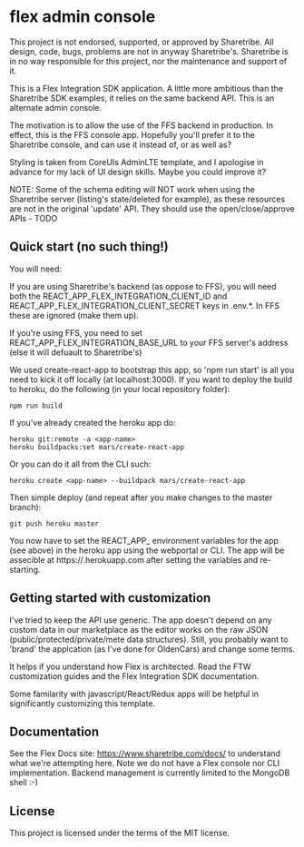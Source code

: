 # flex admin console

This project is not endorsed, supported, or approved by Sharetribe. All design, code, bugs, problems are not in anyway Sharetribe's. Sharetribe is in no way responsible for this project, nor the maintenance and support of it. 

This is a Flex Integration SDK application. A little more ambitious than the Sharetribe SDK examples, it relies on the same backend API. This is an alternate admin console. 

The motivation is to allow the use of the FFS backend in production. In effect, this is the FFS console app. Hopefully you'll prefer it to the Sharetribe console, and can use it instead of, or as well as?

Styling is taken from CoreUIs AdminLTE template, and I apologise in advance for my lack of UI design skills. Maybe you could improve it?

NOTE: Some of the schema editing will NOT work when using the Sharetribe server
(listing's state/deleted for example), as these resources are not in the original 'update' API. They should use the open/close/approve APIs - TODO

## Quick start (no such thing!)

You will need:

If you are using Sharetribe's backend (as oppose to FFS), you will need both the REACT_APP_FLEX_INTEGRATION_CLIENT_ID and REACT_APP_FLEX_INTEGRATION_CLIENT_SECRET keys in .env.*. In FFS these are ignored (make them up).

If you're using FFS, you need to set REACT_APP_FLEX_INTEGRATION_BASE_URL to your FFS server's address (else it will defuault to Sharetribe's)

We used create-react-app to bootstrap this app, so 'npm run start' is all you need to kick it off locally (at localhost:3000). If you want to deploy the build to heroku, do the following (in your local repository folder):

    npm run build

If you've already created the heroku app do:

    heroku git:remote -a <app-name>
    heroku buildpacks:set mars/create-react-app

Or you can do it all from the CLI such: 

    heroku create <app-name> --buildpack mars/create-react-app

Then simple deploy (and repeat after you make changes to the master branch):

    git push heroku master

You now have to set the REACT_APP_ environment variables for the app (see above) in the heroku app using the webportal or CLI. The app will be assecible at https://<app-name>.herokuapp.com after setting the variables and re-starting.

## Getting started with customization

I've tried to keep the API use generic. The app doesn't depend on any custom data in our marketplace as the editor works on the raw JSON (public/protected/private/mete data structures). Still, you probably want to 'brand' the applcation (as I've done for OldenCars) and change some terms.

It helps if you understand how Flex is architected. Read the FTW customization guides and the Flex Integration SDK documentation. 

Some familarity with javascript/React/Redux apps will be helpful in significantly customizing this template.

## Documentation

See the Flex Docs site: https://www.sharetribe.com/docs/ to understand what we're attempting here. Note we do not have a Flex console nor CLI implementation. Backend management is currently limited to the MongoDB shell :-)

## License

This project is licensed under the terms of the MIT license.

